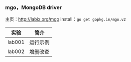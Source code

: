 ### mgo，MongoDB driver
主页：http://labix.org/mgo
install：`go get gopkg.in/mgo.v2`

|实验|简介|
|---|---|
|lab001|运行示例|
|lab002|增删改查|

